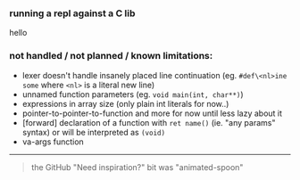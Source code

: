 ### running a repl against a C lib

hello

### not handled / not planned / known limitations:
- lexer doesn't handle insanely placed line continuation (eg. `#def\<nl>ine some` where `<nl>` is a literal new line)
- unnamed function parameters (eg. `void main(int, char**)`)
- expressions in array size (only plain int literals for now..)
- pointer-to-pointer-to-function and more for now until less lazy about it
- [forward] declaration of a function with `ret name()` (ie. "any params" syntax) or will be interpreted as `(void)`
- va-args function

---

> the GitHub "Need inspiration?" bit was "animated-spoon"
